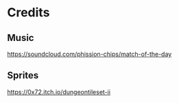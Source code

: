 
# Credits

## Music

https://soundcloud.com/phission-chips/match-of-the-day

## Sprites

https://0x72.itch.io/dungeontileset-ii

